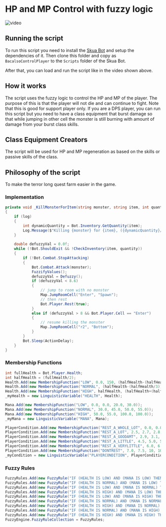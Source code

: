 # HP and MP Control with fuzzy logic

![video](./Assets/bot-sample-on-run.gif)

## Running the script
To run this script you need to install the [Skua Bot](https://github.com/BrenoHenrike/Skua/releases) and setup the dependencies of it. Then clone this folder and copy as `BacalsoControlPlayer` to the `Scripts` folder of the Skua Bot.

After that, you can load and run the script like in the video shown above.

## How it works

The script uses the fuzzy logic to control the HP and MP of the player. The purpose of this is that the player will not die and can continue to fight. Note that this is good for support player only. If you are a DPS player, you can run this script but you need to have a class equipment that burst damage so that while jumping in other cell the monster is still burning with amount of damage from your burst class skills.

## Class Equipment Creators

The script will be used for HP and MP regeneration as based on the skills or passive skills of the class.

## Philosophy of the script

To make the terror long quest farm easier in the game.


### Implementation

```csharp
private void _KillMonsterForItem(string monster, string item, int quantity, bool log)
{
    if (log)
    {
        int dynamicQuantity = Bot.Inventory.GetQuantity(item);
        Log.Message($"Killing {monster} for {item}, ({dynamicQuantity}/{quantity}) [Inventory = {item}]");
    }
    
    double defuzzyVal = 0.0f;
    while (!Bot.ShouldExit && !CheckInventory(item, quantity))
    {
        if (!Bot.Combat.StopAttacking)
        {
            Bot.Combat.Attack(monster);
            FuzzifyValues();
            defuzzyVal = Defuzzy();
            if (defuzzyVal < 8.6)
            {
                // jump to room with no monster
                Map.JumpRoomCell("Enter", "Spawn");
                // then rest
                Bot.Player.Rest(true);
            }
            else if (defuzzyVal > 8 && Bot.Player.Cell == "Enter")
            {
                // resume killing the monster
                Map.JumpRoomCell("r2", "Bottom");
            }
        }
        Bot.Sleep(ActionDelay);
    }
}
 ```

### Membership Functions
```csharp
int fullHealth = Bot.Player.Health;
int halfHealth = (fullHealth/2);
Health.Add(new MembershipFunction("LOW", 0.0, 150, (halfHealth-(halfHealth/1.5)), (halfHealth-(halfHealth/2.5))));
Health.Add(new MembershipFunction("NORMAL", (halfHealth-(halfHealth/3)), (halfHealth-(halfHealth/6)), halfHealth, halfHealth+100));
Health.Add(new MembershipFunction("HIGH", halfHealth, (halfHealth+(halfHealth/6)), fullHealth, fullHealth));
_myHealth = new LinguisticVariable("HEALTH", Health);

Mana.Add(new MembershipFunction("LOW", 0.0, 0.0, 20.0, 30.0));
Mana.Add(new MembershipFunction("NORMAL", 30.0, 45.0, 50.0, 55.0));
Mana.Add(new MembershipFunction("HIGH", 50.0, 55.0, 100.0, 100.0));
_myMana = new LinguisticVariable("MANA", Mana);

PlayerCondition.Add(new MembershipFunction("REST_A_WHOLE_LOT", 0.0, 0.0, 1.0, 3.0));
PlayerCondition.Add(new MembershipFunction("REST_A_LOT", 2.5, 2.7, 2.8, 3.0));
PlayerCondition.Add(new MembershipFunction("REST_A_GOODAMT", 2.9, 3.1, 4.0, 4.5));
PlayerCondition.Add(new MembershipFunction("REST_A_LITTLE", 4.5, 5.0, 5.0, 6.0));
PlayerCondition.Add(new MembershipFunction("REST_A_VERYLITTLE", 6.0, 6.5, 7.0, 7.5));
PlayerCondition.Add(new MembershipFunction("DONTREST", 7.0, 7.5, 10, 10));
_myCondition = new LinguisticVariable("PLAYERCONDITION", PlayerCondition);
```

### Fuzzy Rules
```csharp
FuzzyRules.Add(new FuzzyRule("IF (HEALTH IS LOW) AND (MANA IS LOW) THEN PLAYERCONDITION IS REST_A_WHOLE_LOT"));
FuzzyRules.Add(new FuzzyRule("IF (HEALTH IS NORMAL) AND (MANA IS LOW) THEN PLAYERCONDITION IS REST_A_LOT"));
FuzzyRules.Add(new FuzzyRule("IF (HEALTH IS LOW) AND (MANA IS NORMAL) THEN PLAYERCONDITION IS REST_A_LOT"));
FuzzyRules.Add(new FuzzyRule("IF (HEALTH IS HIGH) AND (MANA IS LOW) THEN PLAYERCONDITION IS REST_A_GOODAMT"));
FuzzyRules.Add(new FuzzyRule("IF (HEALTH IS LOW) AND (MANA IS HIGH) THEN PLAYERCONDITION IS REST_A_GOODAMT"));
FuzzyRules.Add(new FuzzyRule("IF (HEALTH IS NORMAL) AND (MANA IS NORMAL) THEN PLAYERCONDITION IS REST_A_LITTLE"));
FuzzyRules.Add(new FuzzyRule("IF (HEALTH IS HIGH) AND (MANA IS NORMAL) THEN PLAYERCONDITION IS REST_A_VERYLITTLE"));
FuzzyRules.Add(new FuzzyRule("IF (HEALTH IS NORMAL) AND (MANA IS HIGH) THEN PLAYERCONDITION IS REST_A_VERYLITTLE"));
FuzzyRules.Add(new FuzzyRule("IF (HEALTH IS HIGH) AND (MANA IS HIGH) THEN PLAYERCONDITION IS DONTREST"));
FuzzyEngine.FuzzyRuleCollection = FuzzyRules;
```
